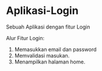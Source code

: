 # Aplikasi-Login
Sebuah Aplikasi dengan fitur Login 

Alur Fitur Login:
1. Memasukkan email dan password
2. Memvalidasi masukan.
3. Menampilkan halaman home.
